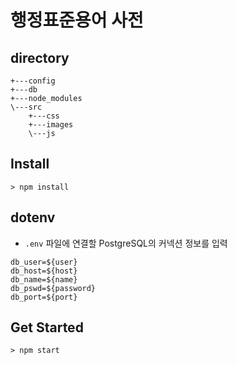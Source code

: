 # 행정표준용어 사전

## directory

```
+---config
+---db
+---node_modules
\---src
    +---css
    +---images
    \---js

```

## **Install**

```
> npm install
```

## **dotenv**

* `.env` 파일에 연결할 PostgreSQL의 커넥션 정보를 입력

```
db_user=${user}
db_host=${host}
db_name=${name}
db_pswd=${password}
db_port=${port}
```

## **Get Started**

```
> npm start
```
